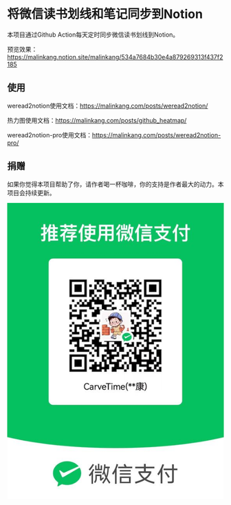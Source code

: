 # 将微信读书划线和笔记同步到Notion


本项目通过Github Action每天定时同步微信读书划线到Notion。

预览效果：https://malinkang.notion.site/malinkang/534a7684b30e4a879269313f437f2185



## 使用

weread2notion使用文档：https://malinkang.com/posts/weread2notion/

热力图使用文档：https://malinkang.com/posts/github_heatmap/

weread2notion-pro使用文档：https://malinkang.com/posts/weread2notion-pro/


## 捐赠

如果你觉得本项目帮助了你，请作者喝一杯咖啡，你的支持是作者最大的动力。本项目会持续更新。

![](./asset/WechatIMG27.jpg)

